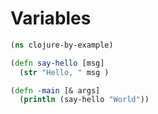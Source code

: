 Variables
=======

```clojure
(ns clojure-by-example)

(defn say-hello [msg]
  (str "Hello, " msg )

(defn -main [& args]
  (println (say-hello "World"))
```
